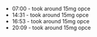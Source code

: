 * 07:00 - took around 15mg opce
* 14:31 - took around 15mg opce
* 16:53 - took around 15mg opce
* 20:09 - took around 15mg opce